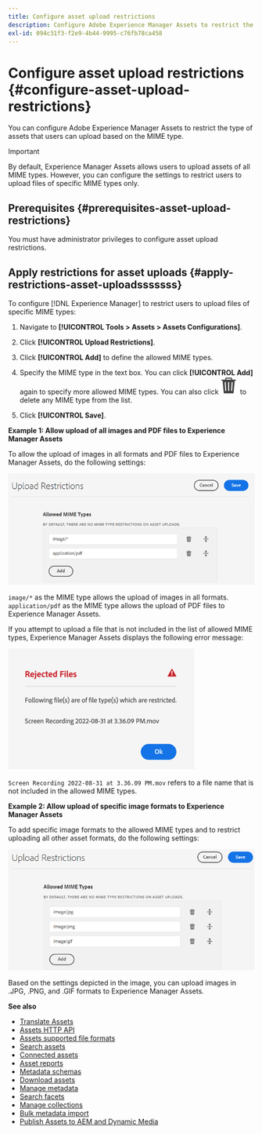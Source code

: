 ```yaml
---
title: Configure asset upload restrictions
description: Configure Adobe Experience Manager Assets to restrict the type of assets that users can upload based on the MIME type. It helps prevent accidental uploads of undesired format and malicious files.
exl-id: 094c31f3-f2e9-4b44-9995-c76fb78ca458
---
```

# Configure asset upload restrictions {#configure-asset-upload-restrictions}

You can configure Adobe Experience Manager Assets to restrict the type of assets that users can upload based on the MIME type. 

>[!IMPORTANT]
>
>By default, Experience Manager Assets allows users to upload assets of all MIME types. However, you can configure the settings to restrict users to upload files of specific MIME types only.

## Prerequisites {#prerequisites-asset-upload-restrictions}

You must have administrator privileges to configure asset upload restrictions.

## Apply restrictions for asset uploads {#apply-restrictions-asset-uploadsssssss}

To configure [!DNL Experience Manager] to restrict users to upload files of specific MIME types:

1. Navigate to **[!UICONTROL Tools > Assets > Assets Configurations]**.

1. Click **[!UICONTROL Upload Restrictions]**.

1. Click **[!UICONTROL Add]** to define the allowed MIME types.

1. Specify the MIME type in the text box. You can click **[!UICONTROL Add]** again to specify more allowed MIME types. You can also click ![delete icon](assets/delete-icon.svg) to delete any MIME type from the list.

1. Click **[!UICONTROL Save]**.

**Example 1: Allow upload of all images and PDF files to Experience Manager Assets**

To allow the upload of images in all formats and PDF files to Experience Manager Assets, do the following settings:

   ![Asset upload restrictions](assets/asset-upload-restrictions.png)

`image/*` as the MIME type allows the upload of images in all formats. `application/pdf` as the MIME type allows the upload of PDF files to Experience Manager Assets.

If you attempt to upload a file that is not included in the list of allowed MIME types, Experience Manager Assets displays the following error message:

   ![Restricted files](assets/asset-upload-restricted-files.png)

`Screen Recording 2022-08-31 at 3.36.09 PM.mov` refers to a file name that is not included in the allowed MIME types.

**Example 2: Allow upload of specific image formats to Experience Manager Assets**

To add specific image formats to the allowed MIME types and to restrict uploading all other asset formats, do the following settings:

![Asset restrictions](assets/asset-restrictions.png)

Based on the settings depicted in the image, you can upload images in .JPG, .PNG, and .GIF formats to Experience Manager Assets.

**See also**

* [Translate Assets](translate-assets.md)
* [Assets HTTP API](mac-api-assets.md)
* [Assets supported file formats](file-format-support.md)
* [Search assets](search-assets.md)
* [Connected assets](use-assets-across-connected-assets-instances.md)
* [Asset reports](asset-reports.md)
* [Metadata schemas](metadata-schemas.md)
* [Download assets](download-assets-from-aem.md)
* [Manage metadata](manage-metadata.md)
* [Search facets](search-facets.md)
* [Manage collections](manage-collections.md)
* [Bulk metadata import](metadata-import-export.md)
* [Publish Assets to AEM and Dynamic Media](/help/assets/publish-assets-to-aem-and-dm.md)
